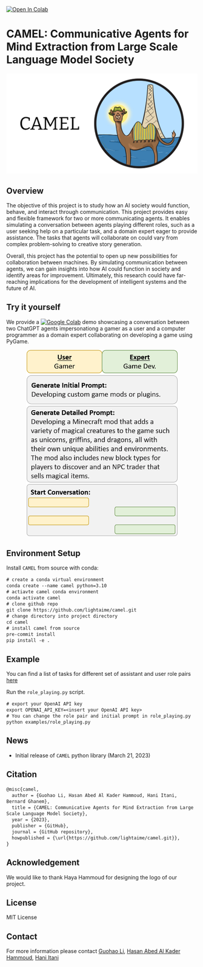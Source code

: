 [![Open In Colab](https://colab.research.google.com/assets/colab-badge.svg)](https://colab.research.google.com/drive/1AzP33O8rnMW__7ocWJhVBXjKziJXPtim?usp=sharing)

# CAMEL: Communicative Agents for Mind Extraction from Large Scale Language Model Society

<p align="center">
  <img src='./misc/logo.png' width=800>
</p>

## Overview
The objective of this project is to study how an AI society would function, behave, and interact through communication. This project provides easy and flexible framework for two or more communicating agents. It enables simulating a conversation between agents playing different roles, such as a user seeking help on a particular task, and a domain expert eager to provide assistance. The tasks that agents will collaborate on could vary from complex problem-solving to creative story generation. 

Overall, this project has the potential to open up new possibilities for collaboration between machines. By simulating communication between agents, we can gain insights into how AI could function in society and identify areas for improvement. Ultimately, this research could have far-reaching implications for the development of intelligent systems and the future of AI.

## Try it yourself
We provide a [![Google Colab](https://colab.research.google.com/assets/colab-badge.svg)](https://colab.research.google.com/drive/1AzP33O8rnMW__7ocWJhVBXjKziJXPtim?usp=sharing) demo showcasing a conversation between two ChatGPT agents impersonationg a gamer as a user and a computer programmer as a domain expert collaborating on developing a game using PyGame.

<p align="center">
  <img src='./misc/pipeline.png' width=400>
</p>

## Environment Setup
Install `CAMEL` from source with conda:
```
# create a conda virtual environment
conda create --name camel python=3.10
# actiavte camel conda environment
conda activate camel
# clone github repo
git clone https://github.com/lightaime/camel.git
# change directory into project directory
cd camel
# install camel from source
pre-commit install
pip install -e .
```
## Example
You can find a list of tasks for different set of assistant and user role pairs [here](https://drive.google.com/file/d/194PPaSTBR07m-PzjS-Ty6KlPLdFIPQDd/view?usp=share_link)

Run the `role_playing.py` script.
```
# export your OpenAI API key
export OPENAI_API_KEY=<insert your OpenAI API key>
# You can change the role pair and initial prompt in role_playing.py
python examples/role_playing.py
```
## News
- Initial release of `CAMEL` python library (March 21, 2023)

## Citation
```
@misc{camel,
  author = {Guohao Li, Hasan Abed Al Kader Hammoud, Hani Itani, Bernard Ghanem},
  title = {CAMEL: Communicative Agents for Mind Extraction from Large Scale Language Model Society},
  year = {2023},
  publisher = {GitHub},
  journal = {GitHub repository},
  howpublished = {\url{https://github.com/lightaime/camel.git}},
}
```
## Acknowledgement
We would like to thank Haya Hammoud for designing the logo of our project.

## License
MIT License

## Contact
For more information please contact [Guohao Li](https://ghli.org/), [Hasan Abed Al Kader Hammoud](https://cemse.kaust.edu.sa/ece/people/person/hasan-abed-al-kader-hammoud), [Hani Itani](https://github.com/HaniItani)